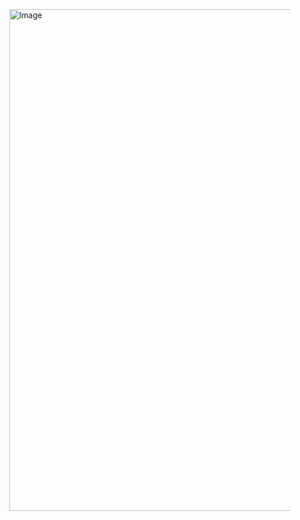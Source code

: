 <img width="1821" height="897" alt="Image" src="https://github.com/user-attachments/assets/b1d92018-9e71-4bc0-b26d-4cbc5a316ff0" />
